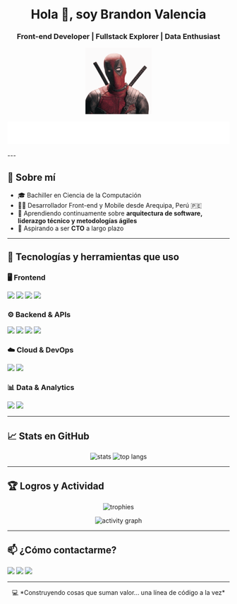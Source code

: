 <h1 align="center">Hola 👋, soy Brandon Valencia</h1>
<h3 align="center">Front-end Developer | Fullstack Explorer | Data Enthusiast</h3>

<p align="center">
  <img src="https://github.com/DarrySX/DarrySX/blob/main/loveDeadpool.gif" width="150" />
</p>

<p align="center">
  <img src="https://github.com/DarrySX/DarrySX/blob/main/descarga.svg" />
</p>
---

## 🧠 Sobre mí

- 🎓 Bachiller en Ciencia de la Computación  
- 👨‍💻 Desarrollador Front-end y Mobile desde Arequipa, Perú 🇵🇪  
- 🌱 Aprendiendo continuamente sobre **arquitectura de software, liderazgo técnico y metodologías ágiles**
- 🧭 Aspirando a ser **CTO** a largo plazo

---

## 🚀 Tecnologías y herramientas que uso

### 🖥️ Frontend
<p align="left">
  <img src="https://img.shields.io/badge/React-20232A?style=for-the-badge&logo=react&logoColor=61DAFB"/>
  <img src="https://img.shields.io/badge/React_Native-20232A?style=for-the-badge&logo=react&logoColor=61DAFB"/>
  <img src="https://img.shields.io/badge/Tailwind_CSS-06B6D4?style=for-the-badge&logo=tailwindcss&logoColor=white"/>
  <img src="https://img.shields.io/badge/Astro-000000?style=for-the-badge&logo=astro&logoColor=white"/>
</p>

### ⚙️ Backend & APIs
<p align="left">
  <img src="https://img.shields.io/badge/NestJS-E0234E?style=for-the-badge&logo=nestjs&logoColor=white"/>
  <img src="https://img.shields.io/badge/Spring_Boot-6DB33F?style=for-the-badge&logo=spring-boot&logoColor=white"/>
  <img src="https://img.shields.io/badge/Django-092E20?style=for-the-badge&logo=django&logoColor=white"/>
  <img src="https://img.shields.io/badge/Node.js-339933?style=for-the-badge&logo=nodedotjs&logoColor=white"/>
</p>

### ☁️ Cloud & DevOps
<p align="left">
  <img src="https://img.shields.io/badge/AWS-232F3E?style=for-the-badge&logo=amazon-aws&logoColor=white"/>
  <img src="https://img.shields.io/badge/GitHub_Actions-2088FF?style=for-the-badge&logo=github-actions&logoColor=white"/>
</p>

### 📊 Data & Analytics
<p align="left">
  <img src="https://img.shields.io/badge/PowerBI-F2C811?style=for-the-badge&logo=powerbi&logoColor=black"/>
  <img src="https://img.shields.io/badge/Excel-217346?style=for-the-badge&logo=microsoft-excel&logoColor=white"/>
</p>

---

## 📈 Stats en GitHub

<p align="center">
  <img src="https://github-readme-stats.vercel.app/api?username=brandonvalencia&show_icons=true&theme=tokyonight&include_all_commits=true&count_private=true" alt="stats" />
  <img src="https://github-readme-stats.vercel.app/api/top-langs/?username=brandonvalencia&layout=compact&theme=tokyonight" alt="top langs" />
</p>

---

## 🏆 Logros y Actividad

<p align="center">
  <img src="https://github-profile-trophy.vercel.app/?username=brandonvalencia&theme=monokai&margin-w=15&no-bg=true" alt="trophies" />
</p>

<p align="center">
  <img src="https://github-readme-activity-graph.vercel.app/graph?username=brandonvalencia&theme=tokyo-night" alt="activity graph" />
</p>

---

## 📫 ¿Cómo contactarme?

<p align="left">
  <a href="mailto:brandon.valencia.calderon@gmail.com"><img src="https://img.shields.io/badge/Gmail-D14836?style=for-the-badge&logo=gmail&logoColor=white"/></a>
  <a href="https://www.linkedin.com/in/brandon-valenciac/"><img src="https://img.shields.io/badge/LinkedIn-blue?style=for-the-badge&logo=linkedin&logoColor=white"/></a>
  <a href="https://tusitio.dev"><img src="https://img.shields.io/badge/Portafolio-000?style=for-the-badge&logo=githubpages&logoColor=white"/></a>
</p>

---

<p align="center">
  💻 *Construyendo cosas que suman valor... una línea de código a la vez*
</p>
